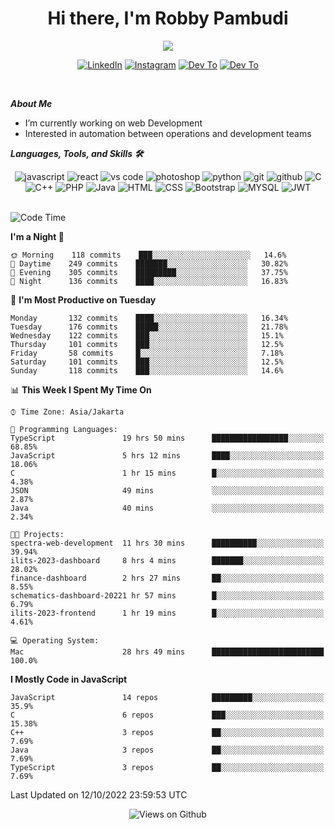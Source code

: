<div align="center">
   <h1>Hi there, I'm Robby Pambudi </h1>

<img src="https://pronoun.cyou/x/y?subject=He&object=Him&height=20"> 
</div>

<p align='center'>
   <a href="https://www.linkedin.com/in/robbypambudi" target="_blank"><img src="https://img.shields.io/badge/LinkedIn-0077B5?style=for-the-badge&logo=linkedin&logoColor=white" alt="LinkedIn"></a>
   <a href="https://www.instagram.com/robbypambudi" target="_blank"><img src="https://img.shields.io/badge/Instagram-E4405F?style=for-the-badge&logo=instagram&logoColor=white" alt="Instagram"></a>
   <a href="https://dev.to/robbypambudi" target="_blank"><img src="https://img.shields.io/badge/dev.to-0A0A0A?style=for-the-badge&logo=dev.to&logoColor=white" alt="Dev To"></a>
   <a href="https://www.facebook.com/robbyulungpambudi" target="_blank"><img src="https://img.shields.io/badge/Facebook-1877F2?style=for-the-badge&logo=facebook&logoColor=white" alt="Dev To"></a>

</p> <p>
<br>
   
***About Me***
   
- I’m currently working on web Development
- Interested in automation between operations and development teams
 
   
***Languages, Tools, and Skills 🛠***

   <div align="center">
   <img src="https://img.shields.io/badge/JavaScript-F7DF1E?style=for-the-badge&logo=javascript&logoColor=black" alt="javascript" />
      <img src="https://img.shields.io/badge/React-61DAFB?style=for-the-badge&logo=react&logoColor=black" alt="react" />
      <img src="https://img.shields.io/badge/vs%20code-007ACC?style=for-the-badge&logo=visual%20studio%20code&logoColor=white" alt="vs code" />
      <img src="https://img.shields.io/badge/adobe%20photoshop-31A8FF?style=for-the-badge&logo=adobe%20photoshop&logoColor=white" alt="photoshop" />
      <img src="https://img.shields.io/badge/python-3776AB?style=for-the-badge&logo=python&logoColor=white" alt="python" />
      <img src="https://img.shields.io/badge/Git-F05032?style=for-the-badge&logo=git&logoColor=white" alt="git" />
      <img src="https://img.shields.io/badge/GitHub-100000?style=for-the-badge&logo=github&logoColor=white" alt="github" />
      <img src="https://img.shields.io/badge/c-%2300599C.svg?style=for-the-badge&logo=c&logoColor=white" alt="C" />
      <img src="https://img.shields.io/badge/c++-%2300599C.svg?style=for-the-badge&logo=c%2B%2B&logoColor=white" alt="C++" />   
      <img src="https://img.shields.io/badge/PHP-777BB4?style=for-the-badge&logo=php&logoColor=white" alt="PHP" />
      <img src="https://img.shields.io/badge/Java-ED8B00?style=for-the-badge&logo=java&logoColor=white" alt="Java"/>
      <img src="https://img.shields.io/badge/HTML5-E34F26?style=for-the-badge&logo=html5&logoColor=white" alt="HTML" />
      <img src="https://img.shields.io/badge/CSS-239120?&style=for-the-badge&logo=css3&logoColor=white" alt ="CSS" />
      <img src="https://img.shields.io/badge/Bootstrap-563D7C?style=for-the-badge&logo=bootstrap&logoColor=white" alt="Bootstrap" />
      <img src="https://img.shields.io/badge/MySQL-00000F?style=for-the-badge&logo=mysql&logoColor=white" alt="MYSQL" />
      <img src="https://img.shields.io/badge/json%20web%20tokens-323330?style=for-the-badge&logo=json-web-tokens&logoColor=pink" alt="JWT" />
      
   </div><br>
   
<!--START_SECTION:waka-->
![Code Time](http://img.shields.io/badge/Code%20Time-109%20hrs%2023%20mins-blue)

**I'm a Night 🦉** 

```text
🌞 Morning    118 commits    ███░░░░░░░░░░░░░░░░░░░░░░   14.6% 
🌆 Daytime    249 commits    ███████░░░░░░░░░░░░░░░░░░   30.82% 
🌃 Evening    305 commits    █████████░░░░░░░░░░░░░░░░   37.75% 
🌙 Night      136 commits    ████░░░░░░░░░░░░░░░░░░░░░   16.83%

```
📅 **I'm Most Productive on Tuesday** 

```text
Monday       132 commits    ████░░░░░░░░░░░░░░░░░░░░░   16.34% 
Tuesday      176 commits    █████░░░░░░░░░░░░░░░░░░░░   21.78% 
Wednesday    122 commits    ███░░░░░░░░░░░░░░░░░░░░░░   15.1% 
Thursday     101 commits    ███░░░░░░░░░░░░░░░░░░░░░░   12.5% 
Friday       58 commits     █░░░░░░░░░░░░░░░░░░░░░░░░   7.18% 
Saturday     101 commits    ███░░░░░░░░░░░░░░░░░░░░░░   12.5% 
Sunday       118 commits    ███░░░░░░░░░░░░░░░░░░░░░░   14.6%

```


📊 **This Week I Spent My Time On** 

```text
⌚︎ Time Zone: Asia/Jakarta

💬 Programming Languages: 
TypeScript               19 hrs 50 mins      █████████████████░░░░░░░░   68.85% 
JavaScript               5 hrs 12 mins       ████░░░░░░░░░░░░░░░░░░░░░   18.06% 
C                        1 hr 15 mins        █░░░░░░░░░░░░░░░░░░░░░░░░   4.38% 
JSON                     49 mins             ░░░░░░░░░░░░░░░░░░░░░░░░░   2.87% 
Java                     40 mins             ░░░░░░░░░░░░░░░░░░░░░░░░░   2.34%

🐱‍💻 Projects: 
spectra-web-development  11 hrs 30 mins      ██████████░░░░░░░░░░░░░░░   39.94% 
ilits-2023-dashboard     8 hrs 4 mins        ███████░░░░░░░░░░░░░░░░░░   28.02% 
finance-dashboard        2 hrs 27 mins       ██░░░░░░░░░░░░░░░░░░░░░░░   8.55% 
schematics-dashboard-20221 hr 57 mins        █░░░░░░░░░░░░░░░░░░░░░░░░   6.79% 
ilits-2023-frontend      1 hr 19 mins        █░░░░░░░░░░░░░░░░░░░░░░░░   4.61%

💻 Operating System: 
Mac                      28 hrs 49 mins      █████████████████████████   100.0%

```

**I Mostly Code in JavaScript** 

```text
JavaScript               14 repos            █████████░░░░░░░░░░░░░░░░   35.9% 
C                        6 repos             ███░░░░░░░░░░░░░░░░░░░░░░   15.38% 
C++                      3 repos             ██░░░░░░░░░░░░░░░░░░░░░░░   7.69% 
Java                     3 repos             ██░░░░░░░░░░░░░░░░░░░░░░░   7.69% 
TypeScript               3 repos             ██░░░░░░░░░░░░░░░░░░░░░░░   7.69%

```



 Last Updated on 12/10/2022 23:59:53 UTC
<!--END_SECTION:waka-->

<div align="center">
<img src="https://komarev.com/ghpvc/?username=robbypambudi&color=green" alt="Views on Github" />
</div>

